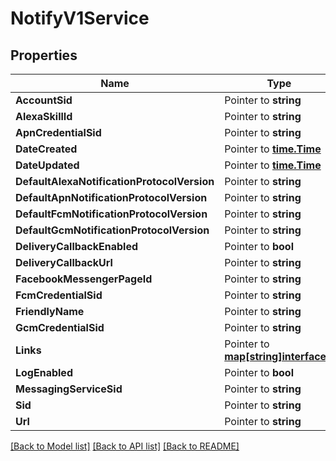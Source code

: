 # NotifyV1Service

## Properties

Name | Type | Description | Notes
------------ | ------------- | ------------- | -------------
**AccountSid** | Pointer to **string** |  | [optional] 
**AlexaSkillId** | Pointer to **string** |  | [optional] 
**ApnCredentialSid** | Pointer to **string** |  | [optional] 
**DateCreated** | Pointer to [**time.Time**](time.Time.md) |  | [optional] 
**DateUpdated** | Pointer to [**time.Time**](time.Time.md) |  | [optional] 
**DefaultAlexaNotificationProtocolVersion** | Pointer to **string** |  | [optional] 
**DefaultApnNotificationProtocolVersion** | Pointer to **string** |  | [optional] 
**DefaultFcmNotificationProtocolVersion** | Pointer to **string** |  | [optional] 
**DefaultGcmNotificationProtocolVersion** | Pointer to **string** |  | [optional] 
**DeliveryCallbackEnabled** | Pointer to **bool** |  | [optional] 
**DeliveryCallbackUrl** | Pointer to **string** |  | [optional] 
**FacebookMessengerPageId** | Pointer to **string** |  | [optional] 
**FcmCredentialSid** | Pointer to **string** |  | [optional] 
**FriendlyName** | Pointer to **string** |  | [optional] 
**GcmCredentialSid** | Pointer to **string** |  | [optional] 
**Links** | Pointer to [**map[string]interface{}**](.md) |  | [optional] 
**LogEnabled** | Pointer to **bool** |  | [optional] 
**MessagingServiceSid** | Pointer to **string** |  | [optional] 
**Sid** | Pointer to **string** |  | [optional] 
**Url** | Pointer to **string** |  | [optional] 

[[Back to Model list]](../README.md#documentation-for-models) [[Back to API list]](../README.md#documentation-for-api-endpoints) [[Back to README]](../README.md)


